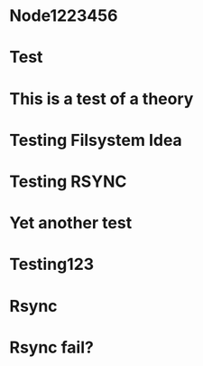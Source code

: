 # Node1223456
# Test
# This is a test of a theory
# Testing Filsystem Idea
# Testing RSYNC
# Yet another test
# Testing123
# Rsync
# Rsync fail?
